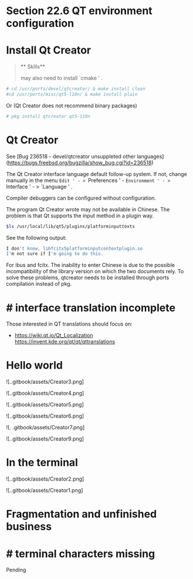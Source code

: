 # Section 22.6 QT environment configuration



# Install Qt Creator

>** Skills**
>
> may also need to install `cmake ' .


```sh '
# cd /usr/ports/devel/qtcreator/ & make install clean
#cd /usr/ports/misc/qt5-l10n/ & make install plain
````

Or (Qt Creator does not recommend binary packages)

```sh '
# pkg install qtcreator qt5-110n
````

# Qt Creator

See [Bug 236518 - devel/qtcreator unsuppleted other languages] (https://bugs.freebsd.org/bugzilla/show_bug.cgi?id=236518)

The Qt Creator interface language default follow-up system. If not, change manually in the menu `Edit ' - > `Preferences ' - `Environment ' - > `Interface ' - > `Language ' .

Compiler debuggers can be configured without configuration.

The program Qt Creator wrote may not be available in Chinese. The problem is that Qt supports the input method in a plugin way.

```sh '
$ls /usr/local/lib/qt5/plugins/platforminputtexts
````

See the following output:

```sh '
I don't know, libfcitx5platforminputcontextplugin.so
I'm not sure if I'm going to do this.
````

For ibus and fcitx. The inability to enter Chinese is due to the possible incompatibility of the library version on which the two documents rely. To solve these problems, qtcreator needs to be installed through ports compilation instead of pkg.

# # interface translation incomplete

Those interested in QT translations should focus on:

- <https://wiki.qt.io/Qt_Localization>
<https://invent.kde.org/qt/qt/qttranslations>

# Hello world

![..gitbook/assets/Creator3.png]

![..gitbook/assets/Creator4.png]

![..gitbook/assets/Creator5.png]

![..gitbook/assets/Creator6.png]

![. .gitbook/assets/Creator7.png]

![..gitbook/assets/Creator9.png]

# In the terminal

![..gitbook/assets/Creator2.png]

![..gitbook/assets/Creator1.png]



# Fragmentation and unfinished business



# # terminal characters missing

Pending

